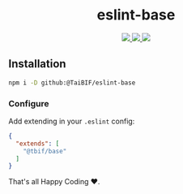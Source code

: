 <h1 align="center">
  eslint-base
</h1>
<p align="center">
  <a href="https://github.com/TaiBIF/eslint-base/releases">
    <img src="https://flat.badgen.net/github/release/TaiBIF/eslint-base" />
  </a>
  <a href="https://circleci.com/gh/TaiBIF/eslint-base" alt="Build Status">
    <img src="https://flat.badgen.net/circleci/github/TaiBIF/eslint-base/master" />
  </a>
  <img src="https://flat.badgen.net/github/license/TaiBIF/eslint-base" />
</p>

## Installation

```sh
npm i -D github:@TaiBIF/eslint-base
```

### Configure

Add extending in your `.eslint` config:

```json
{
  "extends": [
    "@tbif/base"
  ]
}
```
That's all Happy Coding :heart:.
